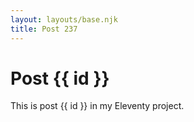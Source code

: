 ```yaml
---
layout: layouts/base.njk
title: Post 237
---
```


# Post {{ id }}

This is post {{ id }} in my Eleventy project.

